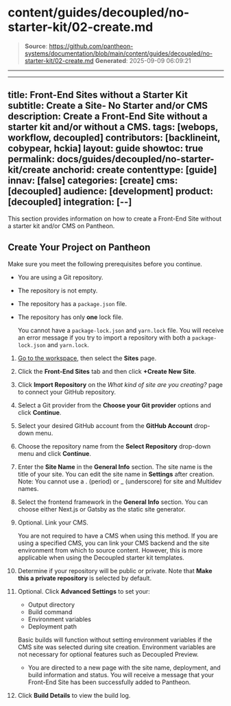 # content/guides/decoupled/no-starter-kit/02-create.md

> **Source**: https://github.com/pantheon-systems/documentation/blob/main/content/guides/decoupled/no-starter-kit/02-create.md
> **Generated**: 2025-09-09 06:09:21

---

---
title: Front-End Sites without a Starter Kit
subtitle: Create a Site- No Starter and/or CMS
description: Create a Front-End Site without a starter kit and/or without a CMS.
tags: [webops, workflow, decoupled]
contributors: [backlineint, cobypear, hckia]
layout: guide
showtoc: true
permalink: docs/guides/decoupled/no-starter-kit/create
anchorid: create
contenttype: [guide]
innav: [false]
categories: [create]
cms: [decoupled]
audience: [development]
product: [decoupled]
integration: [--]
---

This section provides information on how to create a Front-End Site without a starter kit and/or CMS on Pantheon.

## Create Your Project on Pantheon

Make sure you meet the following prerequisites before you continue.

- You are using a Git repository.

- The repository is not empty.

- The repository has a `package.json` file.

- The repository has only **one** lock file.

    <Alert title="Note"  type="info" >

    You cannot have a `package-lock.json` and `yarn.lock` file. You will receive an error message if you try to import a repository with both a `package-lock.json` and `yarn.lock`.

    </Alert>


1. [Go to the workspace](/guides/account-mgmt/workspace-sites-teams/workspaces#switch-between-workspaces), then select the **Sites** page.

1. Click the **Front-End Sites** tab and then click **+Create New Site**.

1. Click **Import Repository** on the _What kind of site are you creating?_ page to connect your GitHub repository.

1. Select a Git provider from the **Choose your Git provider** options and click **Continue**.

1. Select your desired GitHub account from the **GitHub Account** drop-down menu.

1. Choose the repository name from the **Select Repository** drop-down menu and click **Continue**.

1. Enter the **Site Name** in the **General Info** section. The site name is the title of your site. You can edit the site name in **Settings** after creation. Note: You cannot use a . (period) or _ (underscore) for site and Multidev names.

1. Select the frontend framework in the **General Info** section. You can choose either Next.js or Gatsby as the static site generator.

1. Optional. Link your CMS.

    <Alert title="Note"  type="info" >

    You are not required to have a CMS when using this method. If you are using a specified CMS, you can link your CMS backend and the site environment from which to source content. However, this is more applicable when using the Decoupled starter kit templates.

    </Alert>

1. Determine if your repository will be public or private. Note that **Make this a private repository** is selected by default.

1. Optional. Click **Advanced Settings** to set your:

    - Output directory
    - Build command
    - Environment variables
    - Deployment path

    <Alert title="Note"  type="info" >

     Basic builds will function without setting environment variables if the CMS site was selected during site creation. Environment variables are not necessary for optional features such as Decoupled Preview.

     </Alert>

    - You are directed to a new page with the site name, deployment, and build information and status. You will receive a message that your Front-End Site has been successfully added to Pantheon.

1. Click **Build Details** to view the build log.